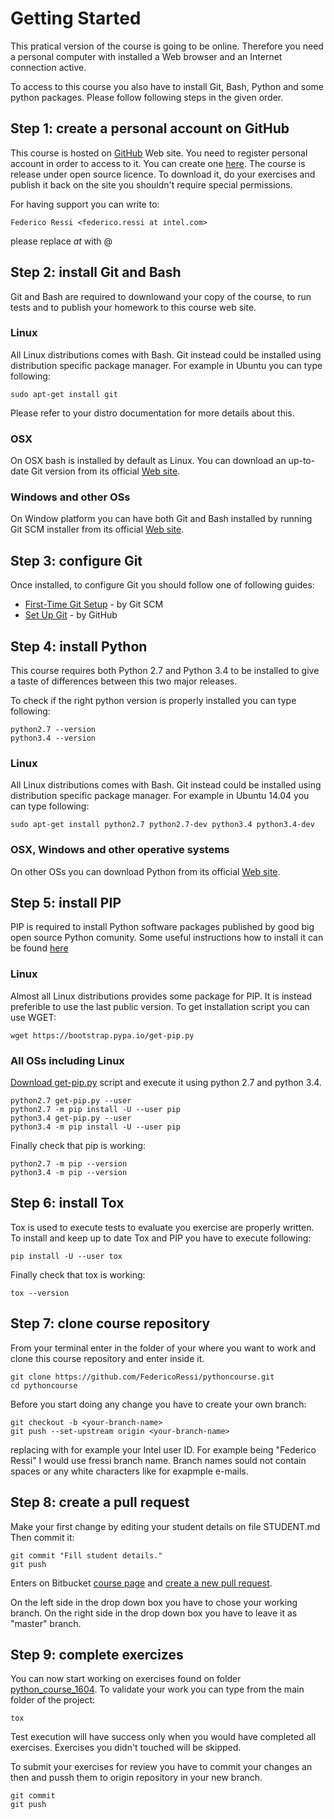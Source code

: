 # Getting Started

This pratical version of the course is going to be online. Therefore you need
a personal computer with installed a Web browser and an Internet connection
active.

To access to this course you also have to install Git, Bash, Python and
some python packages. Please follow following steps in the given order.

## Step 1: create a personal account on GitHub

This course is hosted on [GitHub](https://github.com) Web site.
You need to register personal account in order to access to it. You can create
one [here](https://github.com/join?source=header-home).
The course is release under open source licence. To download it, do your
exercises and publish it back on the site you shouldn't require special
permissions.

For having support you can write to:

```
Federico Ressi <federico.ressi at intel.com>
```

please replace _at_ with @

## Step 2: install Git and Bash

Git and Bash are required to downlowand your copy of the course, to run
tests and to publish your homework to this course web site.

### Linux

All Linux distributions comes with Bash. Git instead could be installed using
distribution specific package manager. For example in Ubuntu you can type
following:

```
sudo apt-get install git
```

Please refer to your distro documentation for more details about this.

### OSX

On OSX bash is installed by default as Linux. You can download an up-to-date
Git version from its official [Web site](https://git-scm.com/downloads).

### Windows and other OSs

On Window platform you can have both Git and Bash installed by running Git
SCM installer from its official [Web site](https://git-scm.com/downloads).

## Step 3: configure Git

Once installed, to configure Git you should follow one of following guides:
- [First-Time Git Setup](https://git-scm.com/book/en/v2/Getting-Started-First-Time-Git-Setup) - by Git SCM
- [Set Up Git](https://help.github.com/articles/set-up-git/) - by GitHub


## Step 4: install Python

This course requires both Python 2.7 and Python 3.4 to be installed to give a
taste of differences between this two major releases.

To check if the right python version is properly installed you can type
following:

```
python2.7 --version
python3.4 --version
```

### Linux

All Linux distributions comes with Bash. Git instead could be installed using
distribution specific package manager. For example in Ubuntu 14.04 you can type
following:

```
sudo apt-get install python2.7 python2.7-dev python3.4 python3.4-dev
```

### OSX, Windows and other operative systems

On other OSs you can download Python from its official
[Web site](https://www.python.org/downloads/).

## Step 5: install PIP

PIP is required to install Python software packages published by good big
open source Python comunity. Some useful instructions how to install it can be
found [here](https://pip.pypa.io/en/stable/installing/)

### Linux

Almost all Linux distributions provides some package for PIP. It is instead
preferible to use the last public version. To get installation script you
can use WGET:

```
wget https://bootstrap.pypa.io/get-pip.py
```

### All OSs including Linux

[Download get-pip.py](https://bootstrap.pypa.io/get-pip.py) script and execute
it using python 2.7 and python 3.4.

```
python2.7 get-pip.py --user
python2.7 -m pip install -U --user pip
python3.4 get-pip.py --user
python3.4 -m pip install -U --user pip
```

Finally check that pip is working:

```
python2.7 -m pip --version
python3.4 -m pip --version
```

## Step 6: install Tox

Tox is used to execute tests to evaluate you exercise are properly written.
To install and keep up to date Tox and PIP you have to execute following:

```
pip install -U --user tox
```

Finally check that tox is working:

```
tox --version
```

## Step 7: clone course repository

From your terminal enter in the folder of your where you want to work and clone
this course repository and enter inside it.

```
git clone https://github.com/FedericoRessi/pythoncourse.git
cd pythoncourse
```

Before you start doing any change you have to create your own branch:
```
git checkout -b <your-branch-name>
git push --set-upstream origin <your-branch-name>
```
replacing <your-branch-name> with for example your Intel user ID. For example
being "Federico Ressi" I would use fressi branch name. Branch names sould not
contain spaces or any white characters like for exapmple e-mails.

## Step 8: create a pull request

Make your first change by editing your student details on file STUDENT.md
Then commit it:

```
git commit "Fill student details."
git push
```

Enters on Bitbucket [course page](https://bitbucket.org/intelshannonpythoncourse/python-course-1604)
and [create a new pull request](https://bitbucket.org/intelshannonpythoncourse/python-course-1604/pull-requests/new).

On the left side in the drop down box you have to chose your working branch.
On the right side in the drop down box you have to leave it as "master" branch.

## Step 9: complete exercizes

You can now start working on exercises found on folder [python_course_1604](../python_course_1604/).
To validate your work you can type from the main folder of the project:

```
tox
```

Test execution will have success only when you would have completed all exercises.
Exercises you didn't touched will be skipped.

To submit your exercises for review you have to commit your changes
an then and pussh them to origin repository in your new branch.

```
git commit
git push
```
